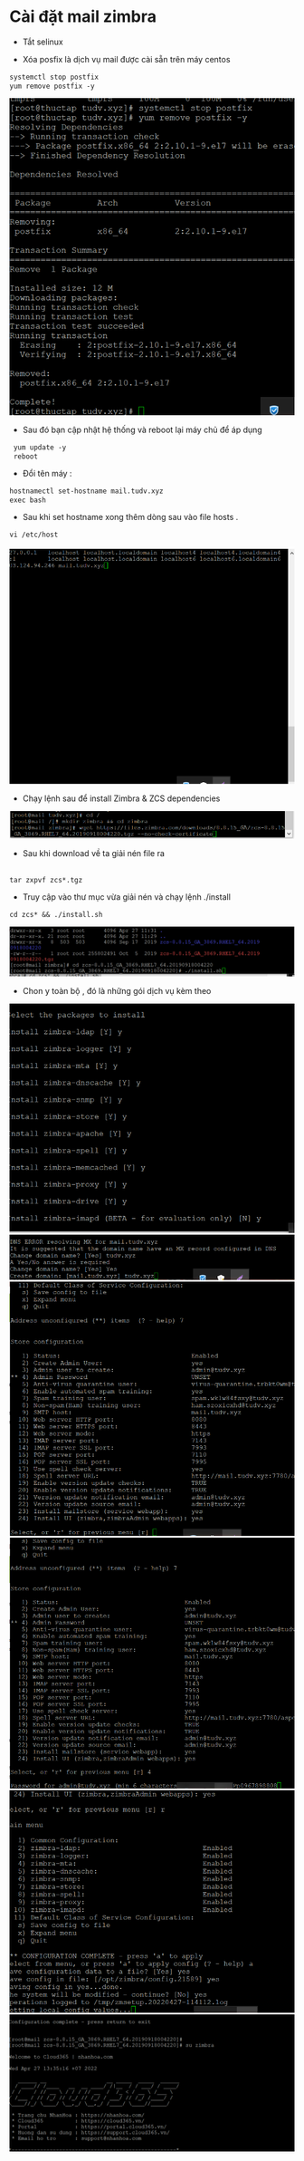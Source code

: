 # Cài đặt mail zimbra

- Tắt selinux

- Xóa posfix là dịch vụ mail được cài sẵn trên máy centos 

```
systemctl stop postfix
yum remove postfix -y

```

<img src="imgservices/216.png">

- Sau đó bạn cập nhật hệ thống  và reboot lại máy chủ để áp dụng
```
 yum update -y 
 reboot

```

- Đổi tên máy :


```
hostnamectl set-hostname mail.tudv.xyz
exec bash

```

- Sau khi set hostname xong  thêm dòng sau vào file hosts .

```
vi /etc/host

```

<img src="imgservices/217.png">

- Chạy lệnh sau để install Zimbra & ZCS dependencies

<img src="imgservices/218.png">

- Sau khi download về ta giải nén file ra

```

tar zxpvf zcs*.tgz

```
- Truy cập vào thư mục vừa giải nén và chạy lệnh ./install

```
cd zcs* && ./install.sh

```
<img src="imgservices/219.png">

- Chon y toàn bộ , đó là những gói dịch vụ kèm theo

<img src="imgservices/220.png">

<img src="imgservices/221.png">

<img src="imgservices/222.png">

<img src="imgservices/223.png">

<img src="imgservices/224.png">

<img src="imgservices/225.png">